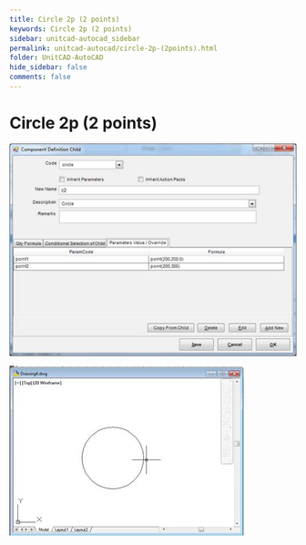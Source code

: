 ```yaml
---
title: Circle 2p (2 points)
keywords: Circle 2p (2 points)
sidebar: unitcad-autocad_sidebar
permalink: unitcad-autocad/circle-2p-(2points).html
folder: UnitCAD-AutoCAD
hide_sidebar: false
comments: false
---
```

# Circle 2p (2 points)

![](/images/circle-2p-component-def-child.jpg)

![](/images/circle-2p-drawing4.jpg)
